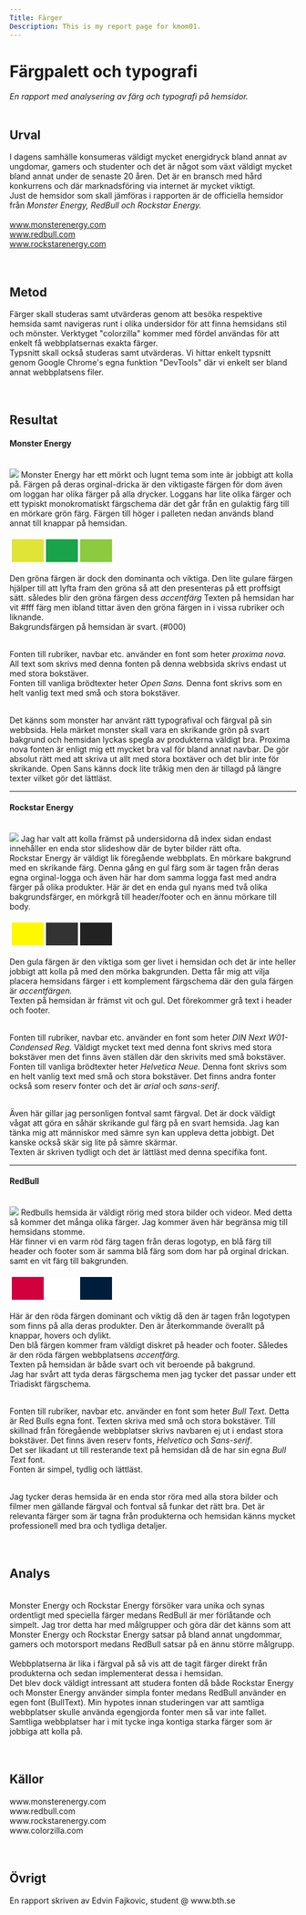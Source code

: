 ```yaml
---
Title: Färger
Description: This is my report page for kmom01.
---
```


Färgpalett och typografi
==========================

<div class="containertext">

<i>En rapport med analysering av färg och typografi på hemsidor.</i><br><br>
<h2>Urval</h2>

I dagens samhälle konsumeras väldigt mycket energidryck bland annat av ungdomar, gamers och studenter och det är något som växt väldigt mycket bland annat under de senaste 20 åren. Det är en bransch med hård konkurrens och där marknadsföring via internet är mycket viktigt. <br>
Just de hemsidor som skall jämföras i rapporten är de officiella hemsidor från <i>Monster Energy, RedBull och Rockstar Energy.</i><br><br>
www.monsterenergy.com<br>
www.redbull.com<br>
www.rockstarenergy.com<br><br><br>

<h2>Metod</h2>

Färger skall studeras samt utvärderas genom att besöka respektive hemsida samt navigeras runt i olika undersidor för att finna hemsidans stil och mönster. Verktyget "colorzilla" kommer med fördel användas för att enkelt få webbplatsernas exakta färger.<br>
Typsnitt skall också studeras samt utvärderas. Vi hittar enkelt typsnitt genom Google Chrome's egna funktion "DevTools" där vi enkelt ser bland annat webbplatsens filer.<br><br><br>

<h2>Resultat</h2>
<h4>Monster Energy </h4><br>
<img src="../assets/img/monster.png" class="#">
Monster Energy har ett mörkt och lugnt tema som inte är jobbigt att kolla på. Färgen på deras orginal-dricka är den viktigaste färgen för dom även om loggan har olika färger på alla drycker. Loggans har lite olika färger och ett typiskt monokromatiskt färgschema där det går från en gulaktig färg till en mörkare grön färg. Färgen till höger i palleten nedan används bland annat till knappar på hemsidan.
<table style="border-spacing: 4px; border-collapse: separate">
<tr>
<td style="height: 40px; width: 40px; background-color: #E0E437">
<td style="height: 40px; width: 40px; background-color: #19A34A">
<td style="height: 40px; width: 40px; background-color: #8CCA40">
</tr>
</table>
Den gröna färgen är dock den dominanta och viktiga. Den lite gulare färgen hjälper till att lyfta fram den gröna så att den presenteras på ett proffsigt sätt. således blir den gröna färgen dess <i>accentfärg</i>
Texten på hemsidan har vit #fff färg men ibland tittar även den gröna färgen in i vissa rubriker och liknande.<br>
Bakgrundsfärgen på hemsidan är svart. (#000)<br><br>

Fonten till rubriker, navbar etc. använder en font som heter <i>proxima nova.</i> All text som skrivs med denna fonten på denna webbsida skrivs endast ut med stora bokstäver.<br>
Fonten till vanliga brödtexter heter <i>Open Sans.</i> Denna font skrivs som en helt vanlig text med små och stora bokstäver.<br><br>

Det känns som monster har använt rätt typografival och färgval på sin webbsida. Hela märket monster skall vara en skrikande grön på svart bakgrund och hemsidan lyckas spegla av produkterna väldigt bra. Proxima nova fonten är enligt mig ett mycket bra val för bland annat navbar. De gör absolut rätt med att skriva ut allt med stora boxtäver och det blir inte för skrikande. Open Sans känns dock lite tråkig men den är tillagd på längre texter vilket gör det lättläst.<br>
<hr>

<h4>Rockstar Energy </h4><br>
<img src="../assets/img/rockstar.png" class="#">
Jag har valt att kolla främst på undersidorna då index sidan endast innehåller en enda stor slideshow där de byter bilder rätt ofta.<br>
Rockstar Energy är väldigt lik föregående webbplats. En mörkare bakgrund med en skrikande färg. Denna gång en gul färg som är tagen från deras egna orginal-logga och även här har dom samma logga fast med andra färger på olika produkter. Här är det en enda gul nyans med två olika bakgrundsfärger, en mörkgrå till header/footer och en ännu mörkare till body. 
<table style="border-spacing: 4px; border-collapse: separate">
<tr>
<td style="height: 40px; width: 40px; background-color: #FFF900">
<td style="height: 40px; width: 40px; background-color: #333333">
<td style="height: 40px; width: 40px; background-color: #222222">
</tr>
</table>
Den gula färgen är den viktiga som ger livet i hemsidan och det är inte heller jobbigt att kolla på med den mörka bakgrunden. Detta får mig att vilja placera hemsidans färger i ett komplement färgschema där den gula färgen är <i>accentfärgen.</i><br>
Texten på hemsidan är främst vit och gul. Det förekommer grå text i header och footer.<br><br>

Fonten till rubriker, navbar etc. använder en font som heter <i>DIN Next W01-Condensed Reg.</i> Väldigt mycket text med denna font skrivs med stora bokstäver men det finns även ställen där den skrivits med små bokstäver.<br>
Fonten till vanliga brödtexter heter <i>Helvetica Neue.</i> Denna font skrivs som en helt vanlig text med små och stora bokstäver. Det finns andra fonter också som reserv fonter och det är <i> arial</i> och <i>sans-serif</i>. <br><br>

Även här gillar jag personligen fontval samt färgval. Det är dock väldigt vågat att göra en såhär skrikande gul färg på en svart hemsida. Jag kan tänka mig att människor med sämre syn kan uppleva detta jobbigt. Det kanske också skär sig lite på sämre skärmar. <br>
Texten är skriven tydligt och det är lättläst med denna specifika font.

<hr>

<h4>RedBull </h4><br>
<img src="../assets/img/redbull.png" class="#">
Redbulls hemsida är väldigt rörig med stora bilder och videor. Med detta så kommer det många olika färger. Jag kommer även här begränsa mig till hemsidans stomme. <br>
Här finner vi en varm röd färg tagen från deras logotyp, en blå färg till header och footer som är samma blå färg som dom har på orginal drickan. samt en vit färg till bakgrunden.
<table style="border-spacing: 4px; border-collapse: separate">
<tr>
<td style="height: 40px; width: 40px; background-color: #D2003C">
<td style="height: 40px; width: 40px; background-color: #FFFFFF">
<td style="height: 40px; width: 40px; background-color: #001E3C">
</tr>
</table>
Här är den röda färgen dominant och viktig då den är tagen från logotypen som finns på alla deras produkter. Den är återkommande överallt på knappar, hovers och dylikt.<br>
Den blå färgen kommer fram väldigt diskret på header och footer. Således är den röda färgen webbplatsens <i>accentfärg.</i><br>
Texten på hemsidan är både svart och vit beroende på bakgrund.<br>
Jag har svårt att tyda deras färgschema men jag tycker det passar under ett Triadiskt färgschema.<br><br>

Fonten till rubriker, navbar etc. använder en font som heter <i>Bull Text.</i> Detta är Red Bulls egna font. Texten skriva med små och stora bokstäver. Till skillnad från föregående webbplatser skrivs navbaren ej ut i endast stora bokstäver. Det finns även reserv fonts, <i>Helvetica</i> och <i>Sans-serif</i>.<br>
Det ser likadant ut till resterande text på hemsidan då de har sin egna <i>Bull Text</i> font. <br>
Fonten är simpel, tydlig och lättläst.<br><br>

Jag tycker deras hemsida är en enda stor röra med alla stora bilder och filmer men gällande färgval och fontval så funkar det rätt bra. Det är relevanta färger som är tagna från produkterna och hemsidan känns mycket professionell med bra och tydliga detaljer.<br><br><br>

<h2>Analys</h2><br>
Monster Energy och Rockstar Energy försöker vara unika och synas ordentligt med speciella färger medans RedBull är mer förlåtande och simpelt. Jag tror detta har med målgrupper och göra där det känns som att Monster Energy och Rockstar Energy satsar på bland annat ungdommar, gamers och motorsport medans RedBull satsar på en ännu större målgrupp.<br><br>
Webbplatserna är lika i färgval på så vis att de tagit färger direkt från produkterna och sedan implementerat dessa i hemsidan. <br>
Det blev dock väldigt intressant att studera fonten då både Rockstar Energy och Monster Energy använder simpla fonter medans RedBull använder en egen font (BullText). Min hypotes innan studeringen var att samtliga webbplatser skulle använda egengjorda fonter men så var inte fallet.<br>
Samtliga webbplatser har i mit tycke inga kontiga starka färger som är jobbiga att kolla på. <br><br><br>

<h2>Källor</h2>
www.monsterenergy.com<br>
www.redbull.com<br>
www.rockstarenergy.com<br>
www.colorzilla.com<br><br><br>

<h2>Övrigt</h2>
En rapport skriven av Edvin Fajkovic, student @ www.bth.se

</div>
